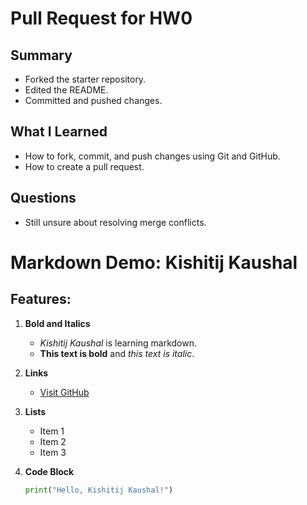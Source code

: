 # Pull Request for HW0

## Summary

- Forked the starter repository.
- Edited the README.
- Committed and pushed changes.

## What I Learned

- How to fork, commit, and push changes using Git and GitHub.
- How to create a pull request.

## Questions

- Still unsure about resolving merge conflicts.

# Markdown Demo: Kishitij Kaushal

## Features:

1. **Bold and Italics**
   - _Kishitij Kaushal_ is learning markdown.
   - **This text is bold** and *this text is italic*.

2. **Links**
   - [Visit GitHub](https://github.com)

3. **Lists**
   - Item 1
   - Item 2
   - Item 3

4. **Code Block**

   ```python
   print("Hello, Kishitij Kaushal!")
